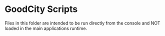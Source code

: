 # GoodCity Scripts

Files in this folder are intended to be run directly from the console and NOT loaded in the main applications runtime.